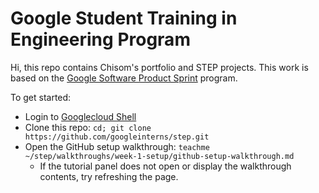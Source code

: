 # Google Student Training in Engineering Program


Hi, this repo contains Chisom's portfolio and STEP projects.
This work is based on the [Google Software Product Sprint](https://g.co/softwareproductsprint) program.

To get started:

- Login to [Googlecloud Shell](https://ssh.cloud.google.com/cloudshell/editor)
- Clone this repo: `cd; git clone https://github.com/googleinterns/step.git`
- Open the GitHub setup walkthrough: `teachme ~/step/walkthroughs/week-1-setup/github-setup-walkthrough.md`
  - If the tutorial panel does not open or display the walkthrough contents, try refreshing the page.
